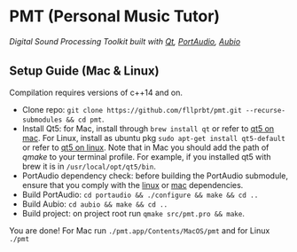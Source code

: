 # PMT (Personal Music Tutor)

###### Digital Sound Processing Toolkit built with [Qt](https://github.com/qt), [PortAudio](https://github.com/PortAudio/portaudio), [Aubio](https://github.com/aubio/aubio)

## Setup Guide (Mac & Linux)

Compilation requires versions of c++14 and on.

* Clone repo: `git clone https://github.com/fllprbt/pmt.git --recurse-submodules && cd pmt`.
* Install Qt5: for Mac, install through `brew install qt` or refer to [qt5 on mac](https://doc.qt.io/qt-5/macos.html). For Linux, install as ubuntu pkg `sudo apt-get install qt5-default` or refer to [qt5 on linux](https://wiki.qt.io/Install_Qt_5_on_Ubuntu). Note that in Mac you should add the path of _qmake_ to your terminal profile. For example, if you installed qt5 with brew it is in `/usr/local/opt/qt5/bin`.
* PortAudio dependency check: before building the PortAudio submodule, ensure that you comply with the [linux](http://files.portaudio.com/docs/v19-doxydocs/compile_linux.html) or [mac](http://files.portaudio.com/docs/v19-doxydocs/compile_mac_coreaudio.html) dependencies.
* Build PortAudio: `cd portaudio && ./configure && make && cd ..`
* Build Aubio: `cd aubio && make && cd ..`
* Build project: on project root run `qmake src/pmt.pro && make`.

You are done! For Mac run `./pmt.app/Contents/MacOS/pmt` and for Linux `./pmt`

